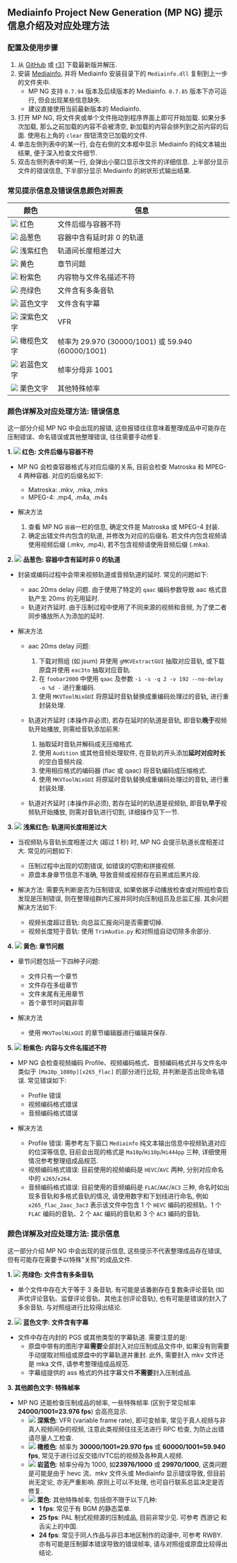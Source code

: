 ## Mediainfo Project New Generation (MP NG) 提示信息介绍及对应处理方法

### 配置及使用步骤

1. 从 [GitHub](https://github.com/vcb-s/MediainfoProjectNg/releases) 或 [r31](https://r31.3333.moe) 下载最新版并解压.
2. 安装 [Mediainfo](https://mediaarea.net/en/MediaInfo), 并将 Mediainfo 安装目录下的 `Mediainfo.dll` 复制到上一步的文件夹中.
    - MP NG 支持 `0.7.94` 版本及后续版本的 Mediainfo. `0.7.85` 版本下亦可运行, 但会出现某些信息缺失.
    - 建议直接使用当前最新版本的 Mediainfo.
3. 打开 MP NG, 将文件夹或单个文件拖动到程序界面上即可开始加载. 如果分多次加载, 那么之前加载的内容不会被清空, 新加载的内容会排列到之前内容的后面. 使用右上角的 `clear` 按钮清空已加载的文件.
4. 单击左侧列表中的某一行, 会在右侧的文本框中显示 Mediainfo 的纯文本输出结果, 便于深入检查文件细节.
5. 双击左侧列表中的某一行, 会弹出小窗口显示改文件的详细信息. 上半部分显示文件的错误信息, 下半部分显示 Mediainfo 的树状形式输出结果.

### 常见提示信息及错误信息颜色对照表

| 颜色                                                         | 信息                                              |
| ------------------------------------------------------------ | ------------------------------------------------- |
| ![](https://placehold.it/15/ff0000/000000?text=+) 红色       | 文件后缀与容器不符                                |
| ![](https://placehold.it/15/00a4ac/000000?text=+) 品葱色     | 容器中含有延时非 0 的轨道                         |
| ![](https://placehold.it/15/DB7093/000000?text=+) 浅紫红色   | 轨道间长度相差过大                                |
| ![](https://placehold.it/15/ffff00/000000?text=+) 黄色       | 章节问题                                          |
| ![](https://placehold.it/15/EE82EE/000000?text=+) 粉紫色     | 内容物与文件名描述不符                            |
| ![](https://placehold.it/15/ADFF2F/000000?text=+) 亮绿色     | 文件含有多条音轨                                  |
| ![](https://placehold.it/15/0000ff/000000?text=+) 蓝色文字   | 文件含有字幕                                      |
| ![](https://placehold.it/15/9400D3/000000?text=+) 深紫色文字 | VFR                                             |
| ![](https://placehold.it/15/808000/000000?text=+) 橄榄色文字 | 帧率为 29.970 (30000/1001) 或 59.940 (60000/1001) |
| ![](https://placehold.it/15/6A5ACD/000000?text=+) 岩蓝色文字 | 帧率分母非 1001                                   |
| ![](https://placehold.it/15/800000/000000?text=+) 栗色文字   | 其他特殊帧率                                      |

### 颜色详解及对应处理方法: 错误信息

这一部分介绍 MP NG 中会出现的报错, 这些报错往往意味着整理成品中可能存在压制错误、命名错误或其他整理错误, 往往需要手动修复.

**1. ![](https://placehold.it/10/ff0000/000000?text=+) 红色: 文件后缀与容器不符**
- MP NG 会检查容器格式与对应后缀的关系, 目前会检查 Matroska 和 MPEG-4 两种容器. 对应的后缀名如下:
    - Matroska: .mkv, .mka, .mks
    - MPEG-4: .mp4, .m4a, .m4s

- 解决方法
    1. 查看 MP NG `容器`一栏的信息, 确定文件是 Matroska 或 MPEG-4 封装.
    2. 确定出错文件内包含的轨道, 并修改为对应的后缀名. 若文件内包含视频请使用视频后缀 (.mkv, .mp4), 若不包含视频请使用音频后缀 (.mka).

**2. ![](https://placehold.it/10/00a4ac/000000?text=+) 品葱色: 容器中含有延时非 0 的轨道**
- 封装或编码过程中会带来视频轨道或音频轨道的延时. 常见的问题如下:
    - aac 20ms delay 问题. 由于使用了特定的 `qaac` 编码参数导致 aac 格式音轨产生 20ms 的无用延时.
    - 轨道对齐延时. 由于压制过程中使用了不同来源的视频和音频, 为了使二者同步播放所人为添加的延时.

- 解决方法
    - aac 20ms delay 问题: 
        1. 下载对照组 (如 jsum) 并使用 `gMKVExtractGUI` 抽取对应音轨, 或下载原盘并使用 `eac3to` 抽取对应音轨.
        2. 在 `foobar2000` 中使用 `qaac` 及参数 `-i -s -q 2 -v 192 --no-delay -o %d -` 进行重编码. 
        3. 使用 `MKVToolNixGUI` 将原延时音轨替换成重编码处理过的音轨, 进行重封装处理.
 
    - 轨道对齐延时 (本操作非必须), 若存在延时的轨道是音轨, 即音轨**晚于**视频轨开始播放, 则需给音轨添加前黑:
        1. 抽取延时音轨并解码成无压缩格式. 
        2. 使用 `Audition` 或其他音频处理软件, 在音轨的开头添加**延时对应时长**的空白音频片段. 
        3. 使用相应格式的编码器 (flac 或 qaac) 将音轨编码成压缩格式. 
        4. 使用 `MKVToolNixGUI` 将原延时音轨替换成重编码处理过的音轨, 进行重封装处理. 
    
    - 轨道对齐延时 (本操作非必须), 若存在延时的轨道是视频轨, 即音轨**早于**视频轨开始播放, 则需对音轨进行切割, 详细操作见下一节.

**3. ![](https://placehold.it/10/DB7093/000000?text=+) 浅紫红色: 轨道间长度相差过大**
- 当视频轨与音轨长度相差过大 (超过 1 秒) 时, MP NG 会提示轨道长度相差过大. 常见的问题如下:
    - 压制过程中出现的切割错误, 如错误的切割和拼接视频.
    - 原盘本身章节信息不准确, 导致音频或视频存在前黑或后黑片段.

- 解决方法: 需要先判断是否为压制错误, 如果依据手动播放检查或对照组检查后发现是压制错误, 则在整理组群内汇报并同时向压制组员及总监汇报. 其余问题解决方法如下:
    - 视频长度超过音轨: 向总监汇报询问是否需要切掉.
    - 视频长度短于音轨: 使用 `TrimAudio.py` 和对照组自动切除多余部分.

**4. ![](https://placehold.it/10/ffff00/000000?text=+) 黄色: 章节问题**
- 章节问题包括一下四种子问题:
    - 文件只有一个章节
    - 文件存在多组章节
    - 文件末尾有无用章节
    - 首个章节时间戳非零

- 解决方法
    - 使用 `MKVToolNixGUI` 的章节编辑器进行编辑并保存.

**5. ![](https://placehold.it/10/EE82EE/000000?text=+) 粉紫色: 内容与文件名描述不符**
- MP NG 会检查视频编码 Profile、视频编码格式、音频编码格式并与文件名中类似于 `[Ma10p_1080p][x265_flac]` 的部分进行比较, 并判断是否出现命名错误. 常见错误如下:
    - Profile 错误
    - 视频编码格式错误
    - 音频编码格式错误

- 解决方法
    - Profile 错误: 需参考左下窗口 `Mediainfo` 纯文本输出信息中视频轨道对应的位深等信息, 目前会出现的格式是 `Ma10p`/`Hi10p`/`Hi444pp` 三种, 详细使用情况参考整理组成品规范.
    - 视频编码格式错误: 目前使用的视频编码是 `HEVC`/`AVC` 两种, 分别对应命名中的 `x265`/`x264`.
    - 音频编码格式错误: 目前使用的音频编码是 `FLAC`/`AAC`/`AC3` 三种, 命名时如出现多音轨和多格式音轨的情况, 请使用数字和下划线进行命名, 例如 `x265_flac_2aac_3ac3` 表示该文件中包含 1 个 `HEVC` 编码的视频轨、1 个 `FLAC` 编码的音轨、2 个 `AAC` 编码的音轨和 3 个 `AC3` 编码的音轨.

### 颜色详解及对应处理方法: 提示信息

这一部分介绍 MP NG 中会出现的提示信息, 这些提示不代表整理成品存在错误, 但有可能存在需要予以特殊"关照"的成品文件.

**1. ![](https://placehold.it/10/ADFF2F/000000?text=+) 亮绿色: 文件含有多条音轨**
- 单个文件中存在大于等于 3 条音轨. 有可能是该番剧存在复数条评论音轨 (如声优评论音轨、监督评论音轨、其他主创评论音轨), 也有可能是错误的封入了多余音轨. 与对照组进行比较得出结论.

**2. ![](https://placehold.it/10/0000ff/000000?text=+) 蓝色文字: 文件含有字幕**
- 文件中存在内封的 PGS 或其他类型的字幕轨道. 需要注意的是:
    - 原盘中带有的图形字幕**需要**全部封入对应压制成品文件中, 如果没有则需要手动提取对照组或原盘中的字幕轨道并重封. 此外, 需要封入 mkv 文件还是 mka 文件, 请参考整理组成品规范.
    - 字幕组提供的 ass 格式的外挂字幕文件**不需要**封入压制成品.

**3. 其他颜色文字: 特殊帧率**
- MP NG 还能检查压制成品的帧率, 一些特殊帧率 (区别于常见帧率**24000/1001≈23.976 fps**) 会高亮显示.
    - ![](https://placehold.it/10/9400D3/000000?text=+) **深紫色**: VFR (variable frame rate), 即可变帧率, 常见于真人视频与非真人视频间杂的视频, 注意此类视频往往无法进行 RPC 检查, 为防止出错请尽量人工检查.
    - ![](https://placehold.it/10/808000/000000?text=+) **橄榄色**: 帧率为 **30000/1001≈29.970 fps** 或 **60000/1001≈59.940 fps**, 常见于进行过反交错/IVTC后的视频及各种真人视频.
    - ![](https://placehold.it/10/6A5ACD/000000?text=+) **岩蓝色**: 帧率分母为 1000, 如**23976/1000** 或 **29970/1000**, 这类问题是可能是由于 hevc 流、mkv 文件头或 Mediainfo 显示错误导致, 但目前尚无定论, 亦无严重影响. 原则上可以不处理, 也可自行联系总监决定是否修复.
    - ![](https://placehold.it/10/800000/000000?text=+) **栗色**: 其他特殊帧率, 包括但不限于以下几种:
        - **1 fps**: 常见于有 BGM 的静态菜单.
        - **25 fps**: PAL 制式视频源的压制成品, 目前非常少见. 可参考 西游记 和 舌尖上的中国.
        - **24 fps**: 常见于同人作品与非日本地区制作的动漫中, 可参考 RWBY. 亦有可能是压制脚本错误导致的错误帧率, 请与对照组或原盘比较得出结论.